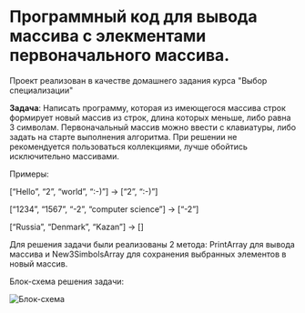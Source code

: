 # Программный код для вывода массива с элекментами первоначального массива.
Проект реализован в качестве домашнего задания курса "Выбор специализации"


**Задача**: Написать программу, которая из имеющегося массива строк формирует новый массив из строк, длина которых меньше, либо равна 3 символам. Первоначальный массив можно ввести с клавиатуры, либо задать на старте выполнения алгоритма. При решении не рекомендуется пользоваться коллекциями, лучше обойтись исключительно массивами.


Примеры:

[“Hello”, “2”, “world”, “:-)”] → [“2”, “:-)”]

[“1234”, “1567”, “-2”, “computer science”] → [“-2”]

[“Russia”, “Denmark”, “Kazan”] → []

Для решения задачи были реализованы 2 метода: PrintArray для вывода массива и New3SimbolsArray для сохранения выбранных элементов в новый массив.

Блок-схема решения задачи:

![Блок-схема](/resoult_work/diagram.jpg)
